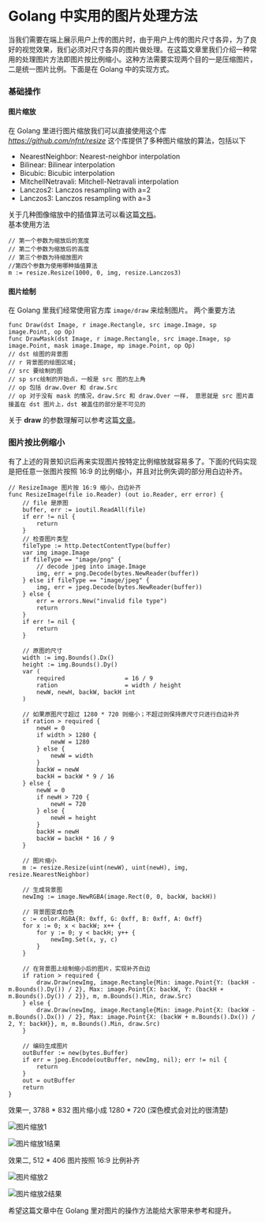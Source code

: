 # Golang 中实用的图片处理方法

当我们需要在端上展示用户上传的图片时，由于用户上传的图片尺寸各异，为了良好的视觉效果，我们必须对尺寸各异的图片做处理。在这篇文章里我们介绍一种常用的处理图片方法即图片按比例缩小。这种方法需要实现两个目的一是压缩图片，二是统一图片比例。下面是在 Golang 中的实现方式。

### 基础操作

#### 图片缩放
在 Golang 里进行图片缩放我们可以直接使用这个库 *https://github.com/nfnt/resize*
这个库提供了多种图片缩放的算法，包括以下  
* NearestNeighbor: Nearest-neighbor interpolation
* Bilinear: Bilinear interpolation
* Bicubic: Bicubic interpolation
* MitchellNetravali: Mitchell-Netravali interpolation
* Lanczos2: Lanczos resampling with a=2
* Lanczos3: Lanczos resampling with a=3  

关于几种图像缩放中的插值算法可以看这篇[文档](https://www.kancloud.cn/trent/imagesharp/100477)。  
基本使用方法
```golang
// 第一个参数为缩放后的宽度
// 第二个参数为缩放后的高度
// 第三个参数为待缩放图片
//第四个参数为使用哪种插值算法
m := resize.Resize(1000, 0, img, resize.Lanczos3)
```

#### 图片绘制
在 Golang 里我们经常使用官方库 `image/draw` 来绘制图片。
两个重要方法  
```golang
func Draw(dst Image, r image.Rectangle, src image.Image, sp image.Point, op Op)
func DrawMask(dst Image, r image.Rectangle, src image.Image, sp image.Point, mask image.Image, mp image.Point, op Op)
// dst 绘图的背景图
// r 背景图的绘图区域;
// src 要绘制的图
// sp src绘制的开始点，一般是 src 图的左上角
// op 包括 draw.Over 和 draw.Src
// op 对于没有 mask 的情况，draw.Src 和 draw.Over 一样， 意思就是 src 图片直接盖在 dst 图片上，dst 被盖住的部分是不可见的
```
关于 **draw** 的参数理解可以参考这篇[文章](https://mipsmonsta.medium.com/golang-creating-images-and-drawing-simply-explained-part-2-4cf4aad2f85b)。

### 图片按比例缩小
有了上述的背景知识后再来实现图片按特定比例缩放就容易多了。下面的代码实现是把任意一张图片按照 16:9 的比例缩小，并且对比例失调的部分用白边补齐。
```golang
// ResizeImage 图片按 16:9 缩小，白边补齐
func ResizeImage(file io.Reader) (out io.Reader, err error) {
	// file 是原图
	buffer, err := ioutil.ReadAll(file)
	if err != nil {
		return
	}
	// 检查图片类型
	fileType := http.DetectContentType(buffer)
	var img image.Image
	if fileType == "image/png" {
		// decode jpeg into image.Image
		img, err = png.Decode(bytes.NewReader(buffer))
	} else if fileType == "image/jpeg" {
		img, err = jpeg.Decode(bytes.NewReader(buffer))
	} else {
		err = errors.New("invalid file type")
		return
	}
	if err != nil {
		return
	}

	// 原图的尺寸
	width := img.Bounds().Dx()
	height := img.Bounds().Dy()
	var (
		required                 = 16 / 9
		ration                   = width / height
		newW, newH, backW, backH int
	)

	// 如果原图尺寸超过 1280 * 720 则缩小；不超过则保持原尺寸只进行白边补齐
	if ration > required {
		newH = 0
		if width > 1280 {
			newW = 1280
		} else {
			newW = width
		}
		backW = newW
		backH = backW * 9 / 16
	} else {
		newW = 0
		if newH > 720 {
			newH = 720
		} else {
			newH = height
		}
		backH = newH
		backW = backH * 16 / 9
	}

	// 图片缩小
	m := resize.Resize(uint(newW), uint(newH), img, resize.NearestNeighbor)

	// 生成背景图
	newImg := image.NewRGBA(image.Rect(0, 0, backW, backH))

	// 背景图变成白色
	c := color.RGBA{R: 0xff, G: 0xff, B: 0xff, A: 0xff}
	for x := 0; x < backW; x++ {
		for y := 0; y < backH; y++ {
			newImg.Set(x, y, c)
		}
	}

	// 在背景图上绘制缩小后的图片，实现补齐白边
	if ration > required {
		draw.Draw(newImg, image.Rectangle{Min: image.Point{Y: (backH - m.Bounds().Dy()) / 2}, Max: image.Point{X: backW, Y: (backH + m.Bounds().Dy()) / 2}}, m, m.Bounds().Min, draw.Src)
	} else {
		draw.Draw(newImg, image.Rectangle{Min: image.Point{X: (backW - m.Bounds().Dx()) / 2}, Max: image.Point{X: (backW + m.Bounds().Dx()) / 2, Y: backH}}, m, m.Bounds().Min, draw.Src)
	}

	// 编码生成图片
	outBuffer := new(bytes.Buffer)
	if err = jpeg.Encode(outBuffer, newImg, nil); err != nil {
		return
	}
	out = outBuffer
	return
}
```
效果一, 3788 * 832 图片缩小成 1280 * 720 (深色模式会对比的很清楚)

![图片缩放1](https://pics.lxkaka.wang/%E5%9B%BE%E7%89%87%E7%BC%A9%E6%94%BE%E6%95%88%E6%9E%9C1.png)   

![图片缩放1结果](https://pics.lxkaka.wang/%E5%9B%BE%E7%89%87%E7%BC%A9%E6%94%BE1%E7%BB%93%E6%9E%9C.jpeg)

效果二, 512 * 406 图片按照 16:9 比例补齐

![图片缩放2](https://pics.lxkaka.wang/%E5%9B%BE%E7%89%87%E7%BC%A9%E6%94%BE2.jpeg)  

![图片缩放2结果](https://pics.lxkaka.wang/%E5%9B%BE%E7%89%87%E7%BC%A9%E6%94%BE%E7%BB%93%E6%9E%9C2.jpeg)

希望这篇文章中在 Golang 里对图片的操作方法能给大家带来参考和提升。
